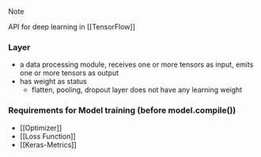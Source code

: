 
>[!note]
>API for deep learning in [[TensorFlow]]

### Layer
- a data processing module, receives one or more tensors as input, emits one or more tensors as output
- has weight as status
	- flatten, pooling, dropout layer does not have any learning weight
### Requirements for Model training (before model.compile())
- [[Optimizer]]
- [[Loss Function]]
- [[Keras-Metrics]]
